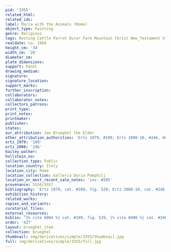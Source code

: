 ```yaml
---
pid: '3355'
related_html: 
related_ids: 
label: Maria with the Animals (Rome)
object_type: Painting
genre: Religious
tags: Resting Cattle Parrot Durer Farm Mountain Christ New_Testament Virgin_Mary
realdate: ca. 1604
height_cm: '34'
width_cm: '26'
diameter_cm: 
plate_dimensions: 
support: Panel
drawing_medium: 
signature: 
signature_location: 
support_marks: 
further_inscription: 
collaborators: 
collaborator_notes: 
collectors_patrons: 
print_type: 
print_notes: 
printmaker: 
publisher: 
states: 
our_attribution: Jan Brueghel the Elder
other_attribution_authorities: 'Ertz 1979, #109, Ertz 2008-10, #246, Honig database'
ertz_1979: '109'
ertz_2008: '246'
bailey_walker: 
hollstein_no: 
collection_type: Public
location_country: Italy
location_city: Rome
location_collection: Galleria Doria Pamphilj
location_or_most_recent_sale_notes: 'inv. #285'
provenance: 5556|5557
bibliography: 'Ertz 1979, cat. #109, fig. 529; Ertz 2008-10, cat. #246'
exhibition_history: 
related_works: 
copies_and_variants: 
curatorial_files: 
external_resources: 
biblio: "{% cite 9004 %} cat. #109, fig. 529, {% cite 8900 %} cat. #246"
order: '427'
layout: brueghel_item
collection: brueghel
thumbnail: img/derivatives/simple/3355/thumbnail.jpg
full: img/derivatives/simple/3355/full.jpg
---
```

